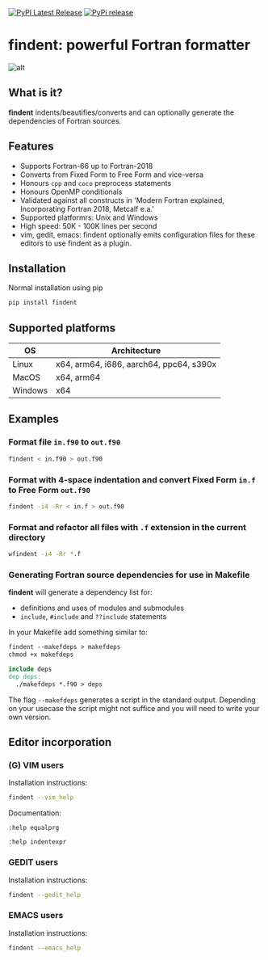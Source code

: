 [![PyPI Latest Release](https://img.shields.io/pypi/v/findent.svg)](https://pypi.org/project/findent/)
[![PyPi release](https://github.com/gnikit/findent-pypi/actions/workflows/main.yml/badge.svg)](https://github.com/gnikit/findent-pypi/actions/workflows/main.yml)

# findent: powerful Fortran formatter

![alt](https://raw.githubusercontent.com/gnikit/findent-pypi/master/doc/findent-demo.gif)

## What is it?

**findent** indents/beautifies/converts and can optionally generate the dependencies of Fortran sources.

## Features

- Supports Fortran-66 up to Fortran-2018
- Converts from Fixed Form to Free Form and vice-versa
- Honours `cpp` and `coco` preprocess statements
- Honours OpenMP conditionals
- Validated against all constructs in
  'Modern Fortran explained, Incorporating Fortran 2018, Metcalf e.a.'
- Supported platformrs: Unix and Windows
- High speed: 50K - 100K lines per second
- vim, gedit, emacs: findent optionally emits configuration files
  for these editors to use findent as a plugin.

## Installation

Normal installation using pip

```sh
pip install findent
```

## Supported platforms

| OS      | Architecture                            |
| ------- | --------------------------------------- |
| Linux   | x64, arm64, i686, aarch64, ppc64, s390x |
| MacOS   | x64, arm64                              |
| Windows | x64                                     |

## Examples

### Format file `in.f90` to `out.f90`

```sh
findent < in.f90 > out.f90
```

### Format with 4-space indentation and convert Fixed Form `in.f` to Free Form `out.f90`

```sh
findent -i4 -Rr < in.f > out.f90
```

### Format and refactor all files with `.f` extension in the current directory

```sh
wfindent -i4 -Rr *.f
```

### Generating Fortran source dependencies for use in Makefile

**findent** will generate a dependency list for:

- definitions and uses of modules and submodules
- `include`, `#include` and `??include` statements

In your Makefile add something similar to:

```Makefile
findent --makefdeps > makefdeps
chmod +x makefdeps

include deps
dep deps:
  ./makefdeps *.f90 > deps
```

The flag `--makefdeps` generates a script in the standard output.
Depending on your usecase the script might not suffice and you will need to write your own version.

## Editor incorporation

### (G) VIM users

Installation instructions:

```sh
findent --vim_help
```

Documentation:

`:help equalprg`

`:help indentexpr`

<!-- - vim/README -->
<!-- - and the comments in the files vim/findent.vim and vim/fortran.vim -->

### GEDIT users

Installation instructions:

```sh
findent --gedit_help
```

### EMACS users

Installation instructions:

```sh
findent --emacs_help
```
